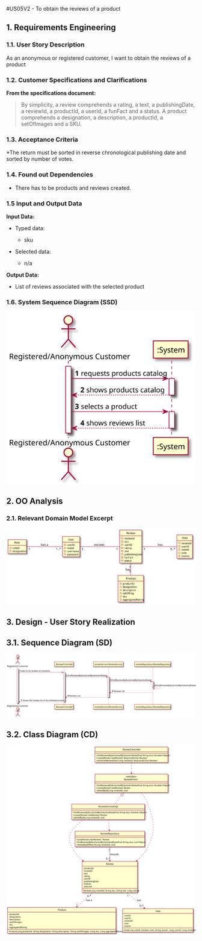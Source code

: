 #US05V2 - To obtain the reviews of a product

## 1. Requirements Engineering

### 1.1. User Story Description

As  an  anonymous or registered customer, I  want to obtain the reviews of a product

### 1.2. Customer Specifications and Clarifications

**From the specifications document:**

> By simplicity, a review comprehends a rating, a text, a publishingDate, a reviewId, a productId, a userId, a funFact and a status.
> A product comprehends a designation, a description, a productId, a setOfImages and a SKU.

### 1.3. Acceptance Criteria

*The return must be sorted in reverse chronological publishing date and sorted by number
of votes.

### 1.4. Found out Dependencies

* There has to be products and reviews created.

### 1.5 Input and Output Data

**Input Data:**

* Typed data:
    * sku

* Selected data:
    * n/a

**Output Data:**

* List of reviews associated with the selected product

### 1.6. System Sequence Diagram (SSD)

![US05V2-SSD](US05V2-SSD.svg)


## 2. OO Analysis

### 2.1. Relevant Domain Model Excerpt

![US05V2-MD](US05V2-MD.svg)

## 3. Design - User Story Realization

## 3.1. Sequence Diagram (SD)


![US05V2-SD](US05V2-SD.svg)


## 3.2. Class Diagram (CD)

![US05V2-CD](US05V2-CD.svg)

